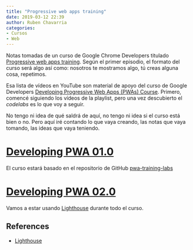 ```yaml
---
title: "Progressive web apps training"
date: 2019-03-12 22:39
author: Ruben Chavarria
categories:
- Cursos
- Web
---
```


Notas tomadas de un curso de Google Chrome Developers titulado
[Progressive web apps training](https://www.youtube.com/watch?list=PLNYkxOF6rcIB2xHBZ7opgc2Mv009X87Hh).
Según el primer episodio, el formato del curso será algo así como: nosotros te
mostramos algo, tú creas alguna cosa, repetimos.

Esa lista de vídeos en YouTube son material de apoyo del curso de Google
Developers [Developing Progressive Web Apps (PWAs) Course](https://codelabs.developers.google.com/dev-pwa-training/).
Primero, comencé siguiendo los vídeos de la playlist, pero una vez descubierto
el *codelabs* es lo que voy a seguir.

No tengo ni idea de qué saldrá de aquí, no tengo ni idea si el curso está bien
o no. Pero aquí iré contando lo que vaya creando, las notas que vaya tomando,
las ideas que vaya teniendo.

<!-- more -->

# [Developing PWA 01.0](https://codelabs.developers.google.com/codelabs/pwa-welcome/index.html?index=..%2F..dev-pwa-training#0)

El curso estará basado en el repositorio de GitHub
[pwa-training-labs](https://github.com/google-developer-training/pwa-training-labs)

# [Developing PWA 02.0](https://codelabs.developers.google.com/codelabs/pwa-offline-quickstart/index.html?index=..%2F..dev-pwa-training#0)

Vamos a estar usando [Lighthouse] durante todo el curso.



## References

- [Lighthouse]

[Lighthouse]: https://developers.google.com/web/tools/lighthouse/

